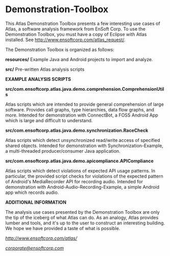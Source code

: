 Demonstration-Toolbox
=====================

This Atlas Demonstration Toolbox presents a few interesting use cases of Atlas, a software analysis framework from EnSoft Corp. To use the Demonstration Toolbox, you must have a copy of Eclipse with Atlas installed. See http://www.ensoftcorp.com/atlas_request/.

The Demonstration Toolbox is organized as follows:

**resources/** Example Java and Android projects to import and analyze.

**src/**       Pre-written Atlas analysis scripts


**EXAMPLE ANALYSIS SCRIPTS**

**src/com.ensoftcorp.atlas.java.demo.comprehension.ComprehensionUtils**

Atlas scripts which are intended to provide general comprehension of large software. Provides call graphs, type hierarchies, data flow graphs, and more. Intended for demonstration with ConnectBot, a FOSS Android App which is large and difficult to understand.

**src/com.ensoftcorp.atlas.java.demo.synchronization.RaceCheck**

Atlas scripts which detect unsynchronized read/write access of specified shared objects. Intended for demonstration with Synchronization-Example, a multi-threaded producer/consumer Java application.

**src/com.ensoftcorp.atlas.java.demo.apicompliance.APICompliance**

Atlas scripts which detect violations of expected API usage patterns. In particular, the provided script checks for violations of the expected pattern of Android's MediaRecorder API for recording audio. Intended for demonstration with Android-Audio-Recording-Example, a simple Android app which records audio. 


**ADDITIONAL INFORMATION**

The analysis use cases presented by the Demonstration Toolbox are only the tip of the iceberg of what Atlas can do. As an analogy, Atlas provides lumber and tools, and it's up to the user to construct an interesting building. We hope we have provided a taste of what is possible. 

*http://www.ensoftcorp.com/atlas/*

*corporate@ensoftcorp.com*


